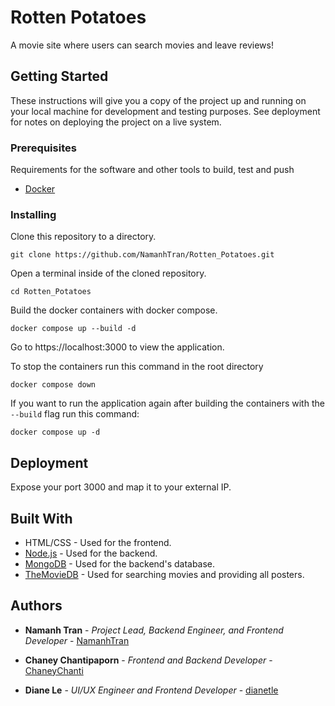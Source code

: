 # Rotten Potatoes

A movie site where users can search movies and leave reviews!

## Getting Started

These instructions will give you a copy of the project up and running on
your local machine for development and testing purposes. See deployment
for notes on deploying the project on a live system.

### Prerequisites

Requirements for the software and other tools to build, test and push 
- [Docker](https://docs.docker.com/get-docker/)

### Installing

Clone this repository to a directory.

    git clone https://github.com/NamanhTran/Rotten_Potatoes.git

Open a terminal inside of the cloned repository.
    
    cd Rotten_Potatoes

Build the docker containers with docker compose.

    docker compose up --build -d

Go to https://localhost:3000 to view the application.

To stop the containers run this command in the root directory 

    docker compose down

If you want to run the application again after building the containers with the ```--build``` flag run this command:

    docker compose up -d

## Deployment

Expose your port 3000 and map it to your external IP.

## Built With
  - HTML/CSS - Used for the frontend.
  - [Node.js](https://nodejs.org/en/) - Used for the backend.
  - [MongoDB](https://www.mongodb.com/) - Used for the backend's database.
  - [TheMovieDB](https://www.themoviedb.org/documentation/api?language=en-US) - Used for searching movies and providing all posters.

## Authors

  - **Namanh Tran** - *Project Lead, Backend Engineer, and Frontend Developer* -
    [NamanhTran](https://github.com/NamanhTran)
  
  - **Chaney Chantipaporn** - *Frontend and Backend Developer* -
    [ChaneyChanti](https://github.com/ChaneyChanti)

  - **Diane Le** - *UI/UX Engineer and Frontend Developer* -
    [dianetle](https://github.com/dianetle)
